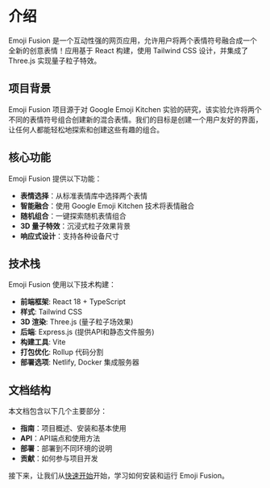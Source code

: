 # 介绍

Emoji Fusion 是一个互动性强的网页应用，允许用户将两个表情符号融合成一个全新的创意表情！应用基于 React 构建，使用 Tailwind CSS 设计，并集成了 Three.js 实现量子粒子特效。

## 项目背景

Emoji Fusion 项目源于对 Google Emoji Kitchen 实验的研究，该实验允许将两个不同的表情符号组合创建新的混合表情。我们的目标是创建一个用户友好的界面，让任何人都能轻松地探索和创建这些有趣的组合。

## 核心功能

Emoji Fusion 提供以下功能：

- **表情选择**：从标准表情库中选择两个表情
- **智能融合**：使用 Google Emoji Kitchen 技术将表情融合
- **随机组合**：一键探索随机表情组合
- **3D 量子特效**：沉浸式粒子效果背景
- **响应式设计**：支持各种设备尺寸

## 技术栈

Emoji Fusion 使用以下技术构建：

- **前端框架**: React 18 + TypeScript
- **样式**: Tailwind CSS
- **3D 渲染**: Three.js (量子粒子场效果)
- **后端**: Express.js (提供API和静态文件服务)
- **构建工具**: Vite
- **打包优化**: Rollup 代码分割
- **部署选项**: Netlify, Docker 集成服务器

## 文档结构

本文档包含以下几个主要部分：

- **指南**：项目概述、安装和基本使用
- **API**：API端点和使用方法
- **部署**：部署到不同环境的说明
- **贡献**：如何参与项目开发

接下来，让我们从[快速开始](/guide/getting-started)开始，学习如何安装和运行 Emoji Fusion。
